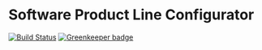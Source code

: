 # Software Product Line Configurator
[![Build Status](https://travis-ci.org/125m125/splconfigurator.svg?branch=master)](https://travis-ci.org/125m125/splconfigurator)
[![Greenkeeper badge](https://badges.greenkeeper.io/125m125/splconfigurator.svg)](https://greenkeeper.io/)
